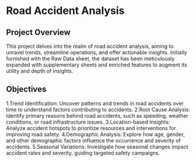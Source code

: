 # Road Accident Analysis

## Project Overview

This project delves into the realm of road accident analysis, aiming to unravel trends, streamline operations, and offer actionable insights. Initially furnished with the Raw Data sheet, the dataset has been meticulously expanded with supplementary sheets and enriched features to augment its utility and depth of insights.

## Objectives

1.Trend Identification: Uncover patterns and trends in road accidents over time to understand factors contributing to accidents.
2.Root Cause Analysis: Identify primary reasons behind road accidents, such as speeding, weather conditions, or road infrastructure issues.
3.Location-based Insights: Analyze accident hotspots to prioritize resources and interventions for improving road safety.
4.Demographic Analysis: Explore how age, gender, and other demographic factors influence the occurrence and severity of accidents.
5.Seasonal Variations: Investigate how seasonal changes impact accident rates and severity, guiding targeted safety campaigns.
